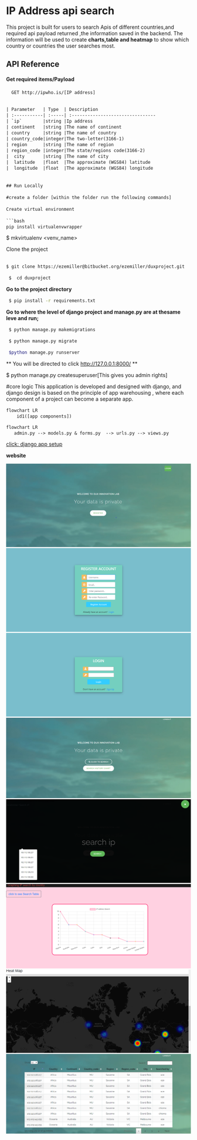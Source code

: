
# IP Address api search

This project is built for users to search Apis of different countries,and  required api payload returned ,the information saved in the backend.
The information will be used to create **charts,table and heatmap** to show which country or countries the user searches most.
## API Reference

#### Get required items/Payload

```http
  GET http://ipwho.is/[IP address]
```

```

| Parameter   | Type  | Description                       
| :-----------| :-----| :-------------------------------- 
| `ip`        |string |Ip address     
| continent   |string |The name of continent                            
| country     |string |The name of country                
| country_code|integer|The two-letter(3166-1)                              
| region      |string |The name of region               
| region_code |integer|The state/regions code(3166-2)                              
|  city       |string |The name of city
|  latitude   |float  |The approximate (WGS84) latitude
|  longitude  |float  |The approximate (WGS84) longitude


## Run Locally

#create a folder [within the folder run the following commands]

Create virtual environment

```bash
pip install virtualenvwrapper

```
 $ mkvirtualenv <venv_name>


Clone the project

``` bash
   
$ git clone https://ezemiller@bitbucket.org/ezemiller/duxproject.git

```

```bash
 $  cd duxproject
```
**Go to the project directory**

```bash
 $ pip install -r requirements.txt 
```
 **Go to where the level of django project and manage.py are at thesame leve and run;**
```bash
 $ python manage.py makemigrations
```
```bash
 $ python manage.py migrate
```
```bash
 $python manage.py runserver 
 ```
  ** You will be directed to click http://127.0.0.1:8000/  ** 
 
 $ python manage.py createsuperuser[This gives you admin rights]

#core logic
This application is developed and designed  with django, and django design is based on the principle of app warehousing , where each component of a project can become a separate app.



```mermaid
flowchart LR
    id1([app components])
```



```mermaid
flowchart LR
   admin.py --> models.py & forms.py  --> urls.py --> views.py
```
 
[click: django app setup](https://docs.djangoproject.com/en/4.0/intro/tutorial01/)

**website**

![image info](./duxpics/hompage.png)
![image info](./duxpics/register.png)
![image info](./duxpics/login.png)
![image info](./duxpics/search1.png)
![image info](./duxpics/search2.png)
![image info](./duxpics/graph.png)
![image info](./duxpics/heatmap.png)
![image info](./duxpics/table.png)